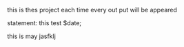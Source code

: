 this is thes project
each time every out put will be appeared 

statement: 
this test $date;

this is may jasfklj